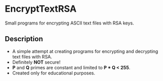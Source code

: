 # EncryptTextRSA

Small programs for encrypting ASCII text files with RSA keys.

## Description

* A simple attempt at creating programs for encrypting and decrypting text files with RSA.
* Definitely **NOT** secure!
 * **P** and **Q** primes are constant and limited to **P * Q < 255**.
* Created only for educational purposes.